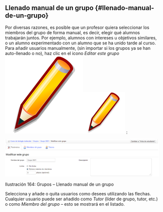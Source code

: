 ## Llenado manual de un grupo {#llenado-manual-de-un-grupo}

Por diversas razones, es posible que un profesor quiera seleccionar los miembros del grupo de forma manual, es decir, elegir qué alumnos trabajarán juntos. Por ejemplo, alumnos con intereses u objetivos similares, o un alumno experimentado con un alumno que se ha unido tarde al curso. Para añadir usuarios manualmente, (sin importar si los grupos ya se han auto-llenado o no), haz clic en el icono _Editar este grupo_ ![](../assets/graphics285.svg)![](../assets/graphics285.png) :

![](../assets/images216.png)

Ilustración 164: Grupos – Llenado manual de un grupo

Selecciona y añade o quita usuarios como desees utilizando las flechas. Cualquier usuario puede ser añadido como _Tutor_ (líder de grupo, tutor, etc.) o como _Miembro del grupo –_ esto se mostrará en el listado.
